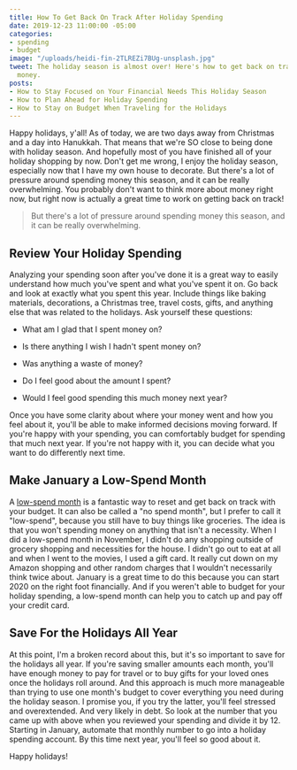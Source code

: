```yaml
---
title: How To Get Back On Track After Holiday Spending
date: 2019-12-23 11:00:00 -05:00
categories:
- spending
- budget
image: "/uploads/heidi-fin-2TLREZi7BUg-unsplash.jpg"
tweet: The holiday season is almost over! Here's how to get back on track with your
  money.
posts:
- How to Stay Focused on Your Financial Needs This Holiday Season
- How to Plan Ahead for Holiday Spending
- How to Stay on Budget When Traveling for the Holidays
---
```


Happy holidays, y'all! As of today, we are two days away from Christmas and a day into Hanukkah. That means that we're SO close to being done with holiday season. And hopefully most of you have finished all of your holiday shopping by now. Don't get me wrong, I enjoy the holiday season, especially now that I have my own house to decorate. But there's a lot of pressure around spending money this season, and it can be really overwhelming. You probably don't want to think more about money right now, but right now is actually a great time to work on getting back on track! 

> But there's a lot of pressure around spending money this season, and it can be really overwhelming.

## Review Your Holiday Spending

Analyzing your spending soon after you've done it is a great way to easily understand how much you've spent and what you've spent it on. Go back and look at exactly what you spent this year. Include things like baking materials, decorations, a Christmas tree, travel costs, gifts, and anything else that was related to the holidays. Ask yourself these questions: 

* What am I glad that I spent money on?

* Is there anything I wish I hadn't spent money on?  

* Was anything a waste of money?

* Do I feel good about the amount I spent?

* Would I feel good spending this much money next year?

Once you have some clarity about where your money went and how you feel about it, you'll be able to make informed decisions moving forward. If you're happy with your spending, you can comfortably budget for spending that much next year. If you're not happy with it, you can decide what you want to do differently next time.

## Make January a Low-Spend Month

A [low-spend month](https://www.maggiegermano.com/blog/how-to-complete-a-low-spend-month/) is a fantastic way to reset and get back on track with your budget. It can also be called a "no spend month", but I prefer to call it "low-spend", because you still have to buy things like groceries. The idea is that you won't spending money on anything that isn't a necessity. When I did a low-spend month in November, I didn't do any shopping outside of grocery shopping and necessities for the house. I didn't go out to eat at all and when I went to the movies, I used a gift card. It really cut down on my Amazon shopping and other random charges that I wouldn't necessarily think twice about. January is a great time to do this because you can start 2020 on the right foot financially. And if you weren't able to budget for your holiday spending, a low-spend month can help you to catch up and pay off your credit card. 

## Save For the Holidays All Year

At this point, I'm a broken record about this, but it's so important to save for the holidays all year. If you're saving smaller amounts each month, you'll have enough money to pay for travel or to buy gifts for your loved ones once the holidays roll around. And this approach is much more manageable than trying to use one month's budget to cover everything you need during the holiday season. I promise you, if you try the latter, you'll feel stressed and overextended. And very likely in debt. So look at the number that you came up with above when you reviewed your spending and divide it by 12. Starting in January, automate that monthly number to go into a holiday spending account. By this time next year, you'll feel so good about it.

Happy holidays!